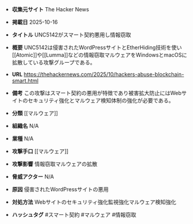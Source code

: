 - **収集元サイト**
The Hacker News

- **掲載日**
2025-10-16

- **タイトル**
UNC5142がスマート契約悪用し情報窃取

- **概要**
UNC5142は侵害されたWordPressサイトとEtherHiding技術を使い[[Atomic]]や[[Lumma]]などの情報窃取マルウェアをWindowsとmacOSに拡散している攻撃グループである。

- **URL**
https://thehackernews.com/2025/10/hackers-abuse-blockchain-smart.html

- **備考**
この攻撃はスマート契約の悪用が特徴であり被害拡大防止にはWebサイトのセキュリティ強化とマルウェア検知体制の強化が必要である。

- **分類**
[[マルウェア]]

- **組織名**
N/A

- **業種**
N/A

- **攻撃手口**
[[マルウェア]]

- **攻撃影響**
情報窃取マルウェアの拡散

- **脅威アクター**
N/A

- **原因**
侵害されたWordPressサイトの悪用

- **対処方法**
Webサイトのセキュリティ強化監視強化マルウェア検知強化

- **ハッシュタグ**
#スマート契約 #マルウェア #情報窃取
